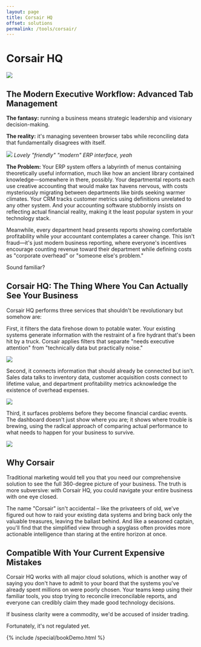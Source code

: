 ```yaml
---
layout: page
title: Corsair HQ
offset: solutions
permalink: /tools/corsair/
---
```


# Corsair HQ

![](/assets/img/newsroom/2024/corsair.jpg)

## The Modern Executive Workflow: Advanced Tab Management

**The fantasy:** running a business means strategic leadership and visionary decision-making.

**The reality:** it's managing seventeen browser tabs while reconciling data that fundamentally disagrees with itself.

![](/assets/img/illustrations/products/corsair/sap.jpg)
<cite>Lovely "friendly" "modern" ERP interface, yeah</cite>

**The Problem:** Your ERP system offers a labyrinth of menus containing theoretically useful information, much like how an ancient library contained knowledge—somewhere in there, possibly. Your departmental reports each use creative accounting that would make tax havens nervous, with costs mysteriously migrating between departments like birds seeking warmer climates. Your CRM tracks customer metrics using definitions unrelated to any other system. And your accounting software stubbornly insists on reflecting actual financial reality, making it the least popular system in your technology stack.

Meanwhile, every department head presents reports showing comfortable profitability while your accountant contemplates a career change. This isn't fraud—it's just modern business reporting, where everyone's incentives encourage counting revenue toward their department while defining costs as "corporate overhead" or "someone else's problem."

Sound familiar?

## Corsair HQ: The Thing Where You Can Actually See Your Business

Corsair HQ performs three services that shouldn't be revolutionary but somehow are:

First, it filters the data firehose down to potable water. Your existing systems generate information with the restraint of a fire hydrant that's been hit by a truck. Corsair applies filters that separate "needs executive attention" from "technically data but practically noise."

<img src="/assets/img/illustrations/products/corsair/corsair-mobile-1.png">

Second, it connects information that should already be connected but isn't. Sales data talks to inventory data, customer acquisition costs connect to lifetime value, and department profitability metrics acknowledge the existence of overhead expenses.

<img src="/assets/img/illustrations/products/corsair/corsair-mobile-2.png">

Third, it surfaces problems before they become financial cardiac events. The dashboard doesn't just show where you are; it shows where trouble is brewing, using the radical approach of comparing actual performance to what needs to happen for your business to survive.

<img src="/assets/img/illustrations/products/corsair/corsair-mobile-3.png">


## Why Corsair

Traditional marketing would tell you that you need our comprehensive solution to see the full 360-degree picture of your business. The truth is more subversive: with Corsair HQ, you could navigate your entire business with one eye closed. 

The name "Corsair" isn't accidental – like the privateers of old, we've figured out how to raid your existing data systems and bring back only the valuable treasures, leaving the ballast behind. And like a seasoned captain, you'll find that the simplified view through a spyglass often provides more actionable intelligence than staring at the entire horizon at once.

## Compatible With Your Current Expensive Mistakes

Corsair HQ works with all major cloud solutions, which is another way of saying you don't have to admit to your board that the systems you've already spent millions on were poorly chosen. Your teams keep using their familiar tools, you stop trying to reconcile irreconcilable reports, and everyone can credibly claim they made good technology decisions.

If business clarity were a commodity, we'd be accused of insider trading. 

Fortunately, it's not regulated yet.

{% include /special/bookDemo.html %}